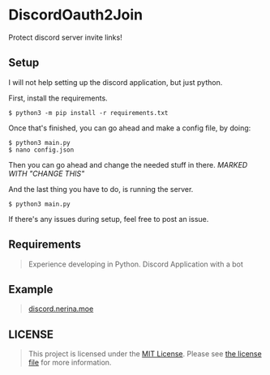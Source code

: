 
#  DiscordOauth2Join

Protect discord server invite links!

## Setup
I will not help setting up the discord application, but just python.

First, install the requirements.
```
$ python3 -m pip install -r requirements.txt
```
Once that's finished, you can go ahead and make a config file, by doing:
```
$ python3 main.py
$ nano config.json
```
Then you can go ahead and change the needed stuff in there. _MARKED WITH "CHANGE THIS"_

And the last thing you have to do, is running the server.
```
$ python3 main.py
```
If there's any issues during setup, feel free to post an issue.



## Requirements

> Experience developing in Python.
> Discord Application with a bot

  

## Example

> [discord.nerina.moe](https://discord.nerina.moe)

  

##  LICENSE

> This project is licensed under the [MIT License](https://tldrlegal.com/license/mit-license). 
> Please see [the license file](LICENSE) for more information.
